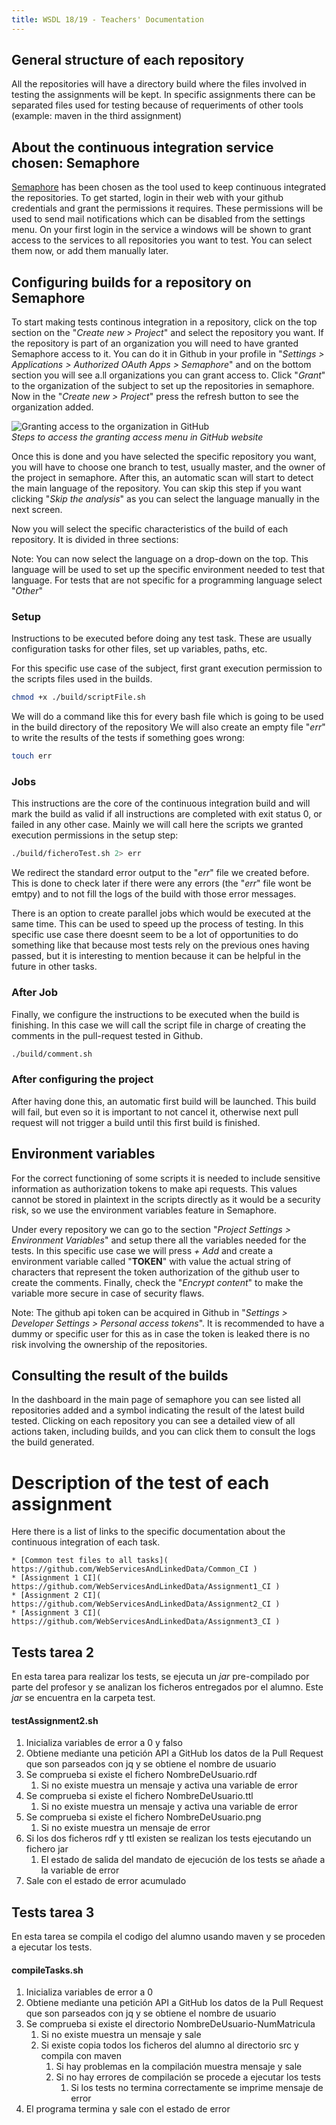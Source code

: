 ```yaml
---
title: WSDL 18/19 - Teachers' Documentation
---
```


## General structure of each repository
All the repositories will have a directory build where the files involved in testing the assignments will be kept. In specific assignments there can be separated files used for testing because of requeriments of other tools (example: maven in the third assignment)

## About the continuous integration service chosen: Semaphore
[Semaphore](https://semaphoreci.com/) has been chosen as the tool used to keep continuous integrated the repositories. To get started, login in their web with your github credentials and grant the permissions it requires. These permissions will be used to send mail notifications which can be disabled from the settings menu. On your first login in the service a windows will be shown to grant access to the services to all repositories you want to test. You can select them now, or add them manually later.

## Configuring builds for a repository on Semaphore
To start making tests continous integration in a repository, click on the top section on the "*Create new > Project*" and select the repository you want. If the repository is part of an organization you will need to have granted Semaphore access to it. You can do it in Github in your profile in "*Settings > Applications > Authorized OAuth Apps > Semaphore*" and on the bottom section you will see a.ll organizations you can grant access to. Click "*Grant*" to the organization of the subject to set up the repositories in semaphore. Now in the "*Create new > Project*" press the refresh button to see the organization added.

![Granting access to the organization in GitHub](https://raw.githubusercontent.com/WebServicesAndLinkedData/Documentacion/master/images/grantAccessSemaphore.png)<br>*Steps to access the granting access menu in GitHub website*

Once this is done and you have selected the specific repository you want, you will have to choose one branch to test, usually master, and the owner of the project in semaphore. After this, an automatic scan will start to detect the main language of the repository. You can skip this step if you want clicking "*Skip the analysis*" as you can select the language manually in the next screen.

Now you will select the specific characteristics of the build of each repository. It is divided in three sections:

Note: You can now select the language on a drop-down on the top. This language will be used to set up the specific environment needed to test that language. For tests that are not specific for a programming language select "*Other*"

### Setup

Instructions to be executed before doing any test task. These are usually configuration tasks for other files, set up variables, paths, etc.

For this specific use case of the subject, first grant execution permission to the scripts files used in the builds.
```bash
chmod +x ./build/scriptFile.sh
```
We will do a command like this for every bash file which is going to be used in the build directory of the repository
We will also create an empty file "*err*" to write the results of the tests if something goes wrong:
```bash
touch err
```

### Jobs
This instructions are the core of the continuous integration build and will mark the build as valid if all instructions are completed with exit status 0, or failed in any other case. Mainly we will call here the scripts we granted execution permissions in the setup step:
```bash
./build/ficheroTest.sh 2> err
```
We redirect the standard error output to the "*err*" file we created before. This is done to check later if there were any errors (the "*err*" file wont be emtpy) and to not fill the logs of the build with those error messages.

There is an option to create parallel jobs which would be executed at the same time. This can be used to speed up the process of testing. In this specific use case there doesnt seem to be a lot of opportunities to do something like that because most tests rely on the previous ones having passed, but it is interesting to mention because it can be helpful in the future in other tasks.

### After Job
Finally, we configure the instructions to be executed when the build is finishing. In this case we will call the script file in charge of creating the comments in the pull-request tested in Github.
```bash
./build/comment.sh
```

### After configuring the project

After having done this, an automatic first build will be launched. This build will fail, but even so it is important to not cancel it, otherwise next pull request will not trigger a build until this first build is finished.

## Environment variables
For the correct functioning of some scripts it is needed to include sensitive information as authorization tokens to make api requests. This values cannot be stored in plaintext in the scripts directly as it would be a security risk, so we use the environment variables feature in Semaphore.

Under every repository we can go to the section "*Project Settings > Environment Variables*" and setup there all the variables needed for the tests. In this specific use case we will press *+ Add* and create a environment variable called "**TOKEN**" with value the actual string of characters that represent the token authorization of the github user to create the comments. Finally, check the "*Encrypt content*" to make the variable more secure in case of security flaws.

Note: The github api token can be acquired in Github in "*Settings > Developer Settings > Personal access tokens*". It is recommended to have a dummy or specific user for this as in case the token is leaked there is no risk involving the ownership of the repositories.

## Consulting the result of the builds
In the dashboard in the main page of semaphore you can see listed all repositories added and a symbol indicating the result of the latest build tested. Clicking on each repository you can see a detailed view of all actions taken, including builds, and you can click them to consult the logs the build generated.

# Description of the test of each assignment
Here there is a list of links to the specific documentation about the continuous integration of each task.

	* [Common test files to all tasks]( https://github.com/WebServicesAndLinkedData/Common_CI )
	* [Assignment 1 CI]( https://github.com/WebServicesAndLinkedData/Assignment1_CI )
	* [Assignment 2 CI]( https://github.com/WebServicesAndLinkedData/Assignment2_CI )
	* [Assignment 3 CI]( https://github.com/WebServicesAndLinkedData/Assignment3_CI )









## Tests tarea 2
En esta tarea para realizar los tests, se ejecuta un *jar* pre-compilado por parte del profesor y se analizan los ficheros entregados por el alumno. Este *jar* se encuentra en la carpeta test.

#### testAssignment2.sh
1. Inicializa variables de error a 0 y falso
2. Obtiene mediante una petición API a GitHub los datos de la Pull Request que son parseados con jq y se obtiene el nombre de usuario
3. Se comprueba si existe el fichero NombreDeUsuario.rdf
    1. Si no existe muestra un mensaje y activa una variable de error
4. Se comprueba si existe el fichero NombreDeUsuario.ttl
    1. Si no existe muestra un mensaje y activa una variable de error
5. Se comprueba si existe el fichero NombreDeUsuario.png
    1. Si no existe muestra un mensaje de error
6. Si los dos ficheros rdf y ttl existen se realizan los tests ejecutando un fichero jar
    1. El estado de salida del mandato de ejecución de los tests se añade a la variable de error
7. Sale con el estado de error acumulado

## Tests tarea 3
En esta tarea se compila el codigo del alumno usando maven y se proceden a ejecutar los tests.

#### compileTasks.sh
1. Inicializa variables de error a 0
2. Obtiene mediante una petición API a GitHub los datos de la Pull Request que son parseados con jq y se obtiene el nombre de usuario
3. Se comprueba si existe el directorio NombreDeUsuario-NumMatricula
    1. Si no existe muestra un mensaje y sale
    2. Si existe copia todos los ficheros del alumno al directorio src y compila con maven
        1. Si hay problemas en la compilación muestra mensaje y sale
        2. Si no hay errores de compilación se procede a ejecutar los tests
            1. Si los tests no termina correctamente se imprime mensaje de error
4. El programa termina y sale con el estado de error
